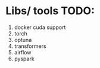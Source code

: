 # Libs/ tools TODO:

1) docker cuda support 
2) torch
3) optuna
4) transformers
5) airflow
6) pyspark